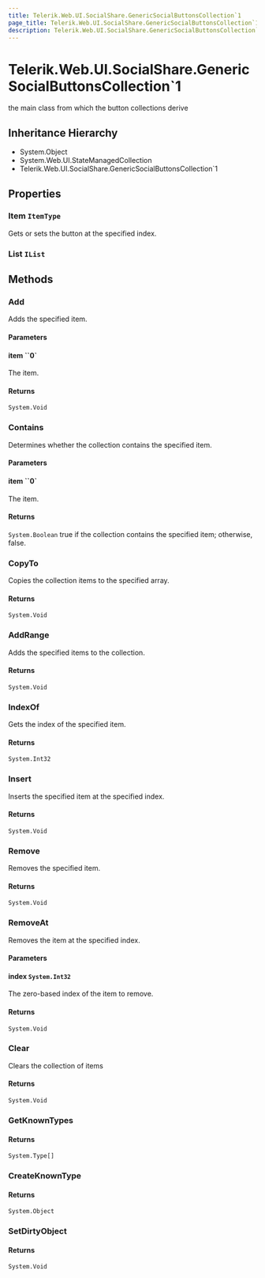 ```yaml
---
title: Telerik.Web.UI.SocialShare.GenericSocialButtonsCollection`1
page_title: Telerik.Web.UI.SocialShare.GenericSocialButtonsCollection`1
description: Telerik.Web.UI.SocialShare.GenericSocialButtonsCollection`1
---
```


# Telerik.Web.UI.SocialShare.GenericSocialButtonsCollection`1

the main class from which the button collections derive

## Inheritance Hierarchy

* System.Object
* System.Web.UI.StateManagedCollection
* Telerik.Web.UI.SocialShare.GenericSocialButtonsCollection`1

## Properties

###  Item `ItemType`

Gets or sets the button at the specified index.

###  List `IList`

## Methods

###  Add

Adds the specified item.

#### Parameters

#### item ``0`

The item.

#### Returns

`System.Void` 

###  Contains

Determines whether the collection contains the specified item.

#### Parameters

#### item ``0`

The item.

#### Returns

`System.Boolean` true if the collection contains the specified item; otherwise, false.

###  CopyTo

Copies the collection items to the specified array.

#### Returns

`System.Void` 

###  AddRange

Adds the specified items to the collection.

#### Returns

`System.Void` 

###  IndexOf

Gets the index of the specified item.

#### Returns

`System.Int32` 

###  Insert

Inserts the specified item at the specified index.

#### Returns

`System.Void` 

###  Remove

Removes the specified item.

#### Returns

`System.Void` 

###  RemoveAt

Removes the item at the specified index.

#### Parameters

#### index `System.Int32`

The zero-based index of the item to remove.

#### Returns

`System.Void` 

###  Clear

Clears the collection of items

#### Returns

`System.Void` 

###  GetKnownTypes

#### Returns

`System.Type[]` 

###  CreateKnownType

#### Returns

`System.Object` 

###  SetDirtyObject

#### Returns

`System.Void` 

